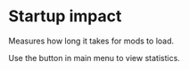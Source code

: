 # Startup impact

Measures how long it takes for mods to load.
    
Use the button in main menu to view statistics.